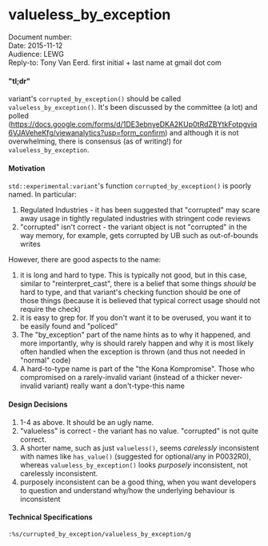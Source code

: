 # valueless_by_exception

Document number:  
Date: 2015-11-12  
Audience: LEWG  
Reply-to: Tony Van Eerd. first initial + last name at gmail dot com

####  "tl;dr"

variant's `corrupted_by_exception()` should be called `valueless_by_exception()`.
It's been discussed by the committee (a lot) and polled (https://docs.google.com/forms/d/1DE3ebnyeDKA2KUp0tRdZBYtkFotpgviq6VJAVeheKfg/viewanalytics?usp=form_confirm)
and although it is not overwhelming, there is consensus (as of writing!) for `valueless_by_exception`.

#### Motivation

`std::experimental:variant`'s function `corrupted_by_exception()` is poorly named.  In particular:

1. Regulated Industries - it has been suggested that "corrupted" may scare away usage in tightly regulated industries with stringent code reviews
2. "corrupted" isn't correct - the variant object is not "corrupted" in the way memory, for example, gets corrupted by UB such as out-of-bounds writes

However, there are good aspects to the name:

1. it is long and hard to type.  This is typically not good, but in this case, similar to "reinterpret_cast",
there is a belief that some things _should_ be hard to type, and that variant's checking function should be one of those things
(because it is believed that typical correct usage should not require the check)
2. it is easy to grep for.  If you don't want it to be overused, you want it to be easily found and "policed"
3. The "by_exception" part of the name hints as to why it happened, and more importantly,
why is should rarely happen and why it is most likely often handled when the exception is thrown (and thus not needed in "normal" code)
4. A hard-to-type name is part of the "the Kona Kompromise".  Those who compromised on a rarely-invalid variant (instead of a thicker never-invalid variant) really want a don't-type-this name


#### Design Decisions

1. 1-4 as above. It should be an ugly name.
2. "valueless" is correct - the variant has no value.  "corrupted" is not quite correct.
3. A shorter name, such as just `valueless()`, seems _carelessly_ inconsistent with names like `has_value()` (suggested for optional/any in P0032R0),
whereas `valueless_by_exception()` looks _purposely_ inconsistent, not carelessly inconsistent.
4. purposely inconsistent can be a good thing, when you want developers to question and understand why/how the underlying behaviour is inconsistent


#### Technical Specifications


`:%s/currupted_by_exception/valueless_by_exception/g`

